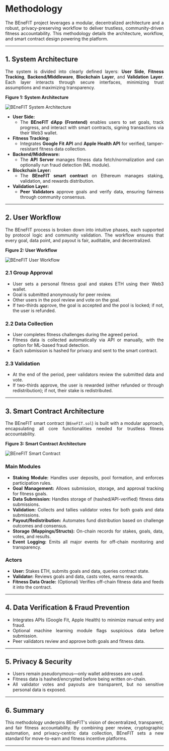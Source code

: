 # Methodology
<div align="justify">
The BEneFIT project leverages a modular, decentralized architecture and a robust, privacy-preserving workflow to deliver trustless, community-driven fitness accountability. This methodology details the architecture, workflow, and smart contract design powering the platform.

---

## 1. System Architecture

The system is divided into clearly defined layers: **User Side**, **Fitness Tracking**, **Backend/Middleware**, **Blockchain Layer**, and **Validation Layer**. Each layer interacts through secure interfaces, minimizing trust assumptions and maximizing transparency.

**Figure 1: System Architecture**

![BEneFIT System Architecture](./Images/Architecture.png)

- **User Side:**  
  - The **BEneFIT dApp (Frontend)** enables users to set goals, track progress, and interact with smart contracts, signing transactions via their Web3 wallet.
- **Fitness Tracking:**  
  - Integrates **Google Fit API** and **Apple Health API** for verified, tamper-resistant fitness data collection.
- **Backend/Middleware:**  
  - The **API Server** manages fitness data fetch/normalization and can optionally run fraud detection (ML module).
- **Blockchain Layer:**  
  - The **BEneFIT smart contract** on Ethereum manages staking, validation, and rewards distribution.
- **Validation Layer:**  
  - **Peer Validators** approve goals and verify data, ensuring fairness through community consensus.

---

## 2. User Workflow

The BEneFIT process is broken down into intuitive phases, each supported by protocol logic and community validation. The workflow ensures that every goal, data point, and payout is fair, auditable, and decentralized.

**Figure 2: User Workflow**

![BEneFIT User Workflow](./Images/workflow.png)

### 2.1 Group Approval

- User sets a personal fitness goal and stakes ETH using their Web3 wallet.
- Goal is submitted anonymously for peer review.
- Other users in the pool review and vote on the goal.
- If two-thirds approve, the goal is accepted and the pool is locked; if not, the user is refunded.

### 2.2 Data Collection

- User completes fitness challenges during the agreed period.
- Fitness data is collected automatically via API or manually, with the option for ML-based fraud detection.
- Each submission is hashed for privacy and sent to the smart contract.

### 2.3 Validation

- At the end of the period, peer validators review the submitted data and vote.
- If two-thirds approve, the user is rewarded (either refunded or through redistribution); if not, their stake is redistributed.

---

## 3. Smart Contract Architecture

The BEneFIT smart contract (`BEneFIT.sol`) is built with a modular approach, encapsulating all core functionalities needed for trustless fitness accountability.

**Figure 3: Smart Contract Architecture**

![BEneFIT Smart Contract](./Images/smart_contract.png)

### Main Modules

- **Staking Module:** Handles user deposits, pool formation, and enforces participation rules.
- **Goal Management:** Allows submission, storage, and approval tracking for fitness goals.
- **Data Submission:** Handles storage of (hashed/API-verified) fitness data submissions.
- **Validation:** Collects and tallies validator votes for both goals and data submissions.
- **Payout/Redistribution:** Automates fund distribution based on challenge outcomes and consensus.
- **Storage (Mappings/Structs):** On-chain records for stakes, goals, data, votes, and results.
- **Event Logging:** Emits all major events for off-chain monitoring and transparency.

### Actors

- **User:** Stakes ETH, submits goals and data, queries contract state.
- **Validator:** Reviews goals and data, casts votes, earns rewards.
- **Fitness Data Oracle:** (Optional) Verifies off-chain fitness data and feeds it into the contract.

---

## 4. Data Verification & Fraud Prevention

- Integrates APIs (Google Fit, Apple Health) to minimize manual entry and fraud.
- Optional machine learning module flags suspicious data before submission.
- Peer validators review and approve both goals and fitness data.

---

## 5. Privacy & Security

- Users remain pseudonymous—only wallet addresses are used.
- Fitness data is hashed/encrypted before being written on-chain.
- All validator votes and payouts are transparent, but no sensitive personal data is exposed.

---

## 6. Summary

This methodology underpins BEneFIT's vision of decentralized, transparent, and fair fitness accountability. By combining peer review, cryptographic automation, and privacy-centric data collection, BEneFIT sets a new standard for move-to-earn and fitness incentive platforms.

---